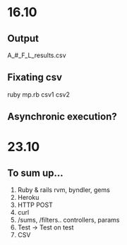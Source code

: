 # 16.10
## Output
A_#_F_L_results.csv

## Fixating csv
ruby mp.rb csv1 csv2

## Asynchronic execution?

# 23.10
## To sum up...
1. Ruby & rails
   rvm, byndler, gems
2. Heroku
3. HTTP
   POST
4. curl
5. /sums, /filters..
   controllers, params
6. Test -> Test on test
7. CSV
